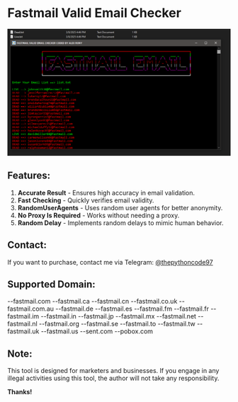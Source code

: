 # Fastmail Valid Email Checker

![image](https://raw.githubusercontent.com/alexrony21/Fastmail-Valid-Email-Checker/refs/heads/main/FastMail_Valid_Email_Checker.png)

## Features:
1. **Accurate Result** - Ensures high accuracy in email validation.
2. **Fast Checking** - Quickly verifies email validity.
3. **RandomUserAgents** - Uses random user agents for better anonymity.
4. **No Proxy Is Required** - Works without needing a proxy.
5. **Random Delay** - Implements random delays to mimic human behavior.

## Contact:
If you want to purchase, contact me via Telegram: [@thepythoncode97](https://t.me/thepythoncode97)

## Supported Domain:
--fastmail.com
--fastmail.ca
--fastmail.cn
--fastmail.co.uk
--fastmail.com.au
--fastmail.de
--fastmail.es
--fastmail.fm
--fastmail.fr
--fastmail.im
--fastmail.in
--fastmail.jp
--fastmail.mx
--fastmail.net
--fastmail.nl
--fastmail.org
--fastmail.se
--fastmail.to
--fastmail.tw
--fastmail.uk
--fastmail.us
--sent.com
--pobox.com

## Note:
This tool is designed for marketers and businesses. If you engage in any illegal activities using this tool, the author will not take any responsibility.

**Thanks!**
